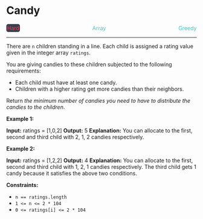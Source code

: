 # Candy

<div style="display: flex; justify-content: space-between; align-items: center">
<div style="color: #ff375f;
padding: 2px; background-color: #3a3f4b; border-radius: 5px;">Hard</div>
<div style="color: #46c6c2">Array</div>
<div style="color: #46c6c2">Greedy</div>
</div>

---

There are `n` children standing in a line. Each child is assigned a rating value given in the integer array `ratings`.

You are giving candies to these children subjected to the following requirements:

*   Each child must have at least one candy.
*   Children with a higher rating get more candies than their neighbors.

Return _the minimum number of candies you need to have to distribute the candies to the children_.

**Example 1:**

**Input:** ratings = \[1,0,2\]
**Output:** 5
**Explanation:** You can allocate to the first, second and third child with 2, 1, 2 candies respectively.

**Example 2:**

**Input:** ratings = \[1,2,2\]
**Output:** 4
**Explanation:** You can allocate to the first, second and third child with 1, 2, 1 candies respectively.
The third child gets 1 candy because it satisfies the above two conditions.

**Constraints:**

*   `n == ratings.length`
*   `1 <= n <= 2 * 104`
*   `0 <= ratings[i] <= 2 * 104`